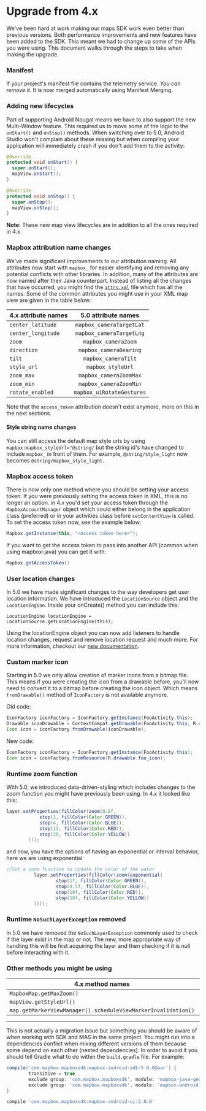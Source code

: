 # Upgrade from 4.x

We've been hard at work making our maps SDK work even better than previous versions. Both performance improvements and new features have been added to the SDK. This meant we had to change up some of the APIs you were using. This document walks through the steps to take when making the upgrade.

### Manifest
If your project's manifest file contains the telemetry service. _You can remove it_. It is now merged automatically using Manifest Merging.


### Adding new lifecycles

Part of supporting Android Nougat means we have to also support the new Multi-Window feature. This required us to move some of the logic to the `onStart()` and `onStop()` methods. When switching over to 5.0, Android Studio won't complain about these missing but when compiling your application will immediately crash if you don't add them to the activity:

```java
@Override
protected void onStart() {
  super.onStart();
  mapView.onStart();
}

@Override
protected void onStop() {
  super.onStop();
  mapView.onStop();
}
```

**Note:** These new map view lifecycles are in addition to all the ones required in 4.x

### Mapbox attribution name changes

We've made significant improvements to our attribution naming. All attributes now start with `mapbox_` for easier identifying and removing any potential conflicts with other libraries. In addition, many of the attributes are now named after their Java counterpart. Instead of listing all the changes that have occurred, you might find the [`attrs.xml`](https://github.com/mapbox/mapbox-gl-native/blob/master/platform/android/MapboxGLAndroidSDK/src/main/res/values/attrs.xml) file which has all the names. Some of the common attributes you might use in your XML map view are given in the table below:

| 4.x attribute names | 5.0 attribute names      |
| ------------------- |:------------------------:|
| `center_latitude`   | `mapbox_cameraTargetLat` |
| `center_longitude`  | `mapbox_cameraTargetLng` |
| `zoom`              | `mapbox_cameraZoom`      |
| `direction`         | `mapbox_cameraBearing`   |
| `tilt`              | `mapbox_cameraTilt`      |
| `style_url`         | `mapbox_styleUrl`        |
| `zoom_max`          | `mapbox_cameraZoomMax`   |
| `zoom_min`          | `mapbox_cameraZoomMin`   |
| `rotate_enabled`    | `mapbox_uiRotateGestures`|

Note that the `access_token` attribution doesn't exist anymore, more on this in the next sections.

#### Style string name changes

You can still access the default map style urls by using `mapbox:mapbox_styleUrl="@string/` but the string id's have changed to include `mapbox_` in front of them. For example, `@string/style_light` now becomes `@string/mapbox_style_light`.

### Mapbox access token

There is now only one method where you should be setting your access token. If you were previously setting the access token in XML, this is no longer an option. in 4.x you'd set your access token through the `MapboxAccountManager` object which could either belong in the application class (preferred) or in your activities class before `setContentView` is called. To set the access token now, see the example below:

```java
Mapbox.getInstance(this, "<Access token here>");
```

If you want to get the access token to pass into another API (common when using mapbox-java) you can get it with:

```java
Mapbox.getAccessToken()
```

### User location changes
In 5.0 we have made significant changes to the way developers get user location information. We have introduced the `LocationSource` object and the `LocationEngine`. Inside your onCreate() method you can include this:

```
LocationEngine locationEngine = LocationSource.getLocationEngine(this);
```

Using the locationEngine object you can now add listeners to handle location changes, request and remove location request and much more. For more information, checkout our [new documentation](https://www.mapbox.com/mapbox-java/#locationengine).

### Custom marker icon
Starting in 5.0 we only allow creation of marker icons from a bitmap file. This means if you were creating the icon from a drawable before, you'll now need to convert it to a bitmap before creating the icon object. Which means `fromDrawable()` method of `IconFactory` is not available anymore.

Old code:
```java
IconFactory iconFactory = IconFactory.getInstance(FooActivity.this);
Drawable iconDrawable = ContextCompat.getDrawable(FooActivity.this, R.drawable.foo_icon);
Icon icon = iconFactory.fromDrawable(iconDrawable);
```
New code:
```java
IconFactory iconFactory = IconFactory.getInstance(FooActivity.this);
Icon icon = iconFactory.fromResource(R.drawable.foo_icon);
```

### Runtime zoom function
With 5.0, we introduced data-driven-styling which includes changes to the zoom function you might have previously been using. In 4.x it looked like this:

```java
layer.setProperties(fillColor(zoom(0.8f,
            stop(1, fillColor(Color.GREEN)),
            stop(4, fillColor(Color.BLUE)),
            stop(12, fillColor(Color.RED)),
            stop(20, fillColor(Color.YELLOW))
        )));
```

and now, you have the options of having an exponential or interval behavior, here we are using exponential:

```java
//Set a zoom function to update the color of the water
          layer.setProperties(fillColor(zoom(exponential(
                  stop(1f, fillColor(Color.GREEN)),
                  stop(8.5f, fillColor(Color.BLUE)),
                  stop(10f, fillColor(Color.RED)),
                  stop(18f, fillColor(Color.YELLOW))
          ))));
```

### Runtime `NoSuchLayerException` removed
In 5.0 we have removed the `NoSuchLayerException` commonly used to check if the layer exist in the map or not. The new, more appropriate way of handling this will be first acquiring the layer and then checking if it is null before interacting with it.

### Other methods you might be using

| 4.x method names                                              | 5.0 method names                      |
| ------------------------------------------------------------- |:-------------------------------------:|
| `MapboxMap.getMaxZoom()`                                      | `MapboxMap.getMaxZoomLevel()`         |
| `mapView.getStyleUrl()`                                       | `mapboxMap.getStyleUrl()`             |
| `map.getMarkerViewManager().scheduleViewMarkerInvalidation()` | `map.getMarkerViewManager().update()` |

---

This is not actually a migration issue but something you should be aware of when working with SDK and MAS in the same project. You might run into a dependencies conflict when mixing different versions of them because some depend on each other (nested dependencies). In order to avoid it you should tell Gradle what to do within the `build.gradle` file. For example:

```groovy
compile('com.mapbox.mapboxsdk:mapbox-android-sdk:5.0.0@aar') {
        transitive = true
        exclude group: 'com.mapbox.mapboxsdk', module: 'mapbox-java-geojson'
        exclude group: 'com.mapbox.mapboxsdk', module: 'mapbox-android-telemetry'
}

compile 'com.mapbox.mapboxsdk:mapbox-android-ui:2.0.0'
```
